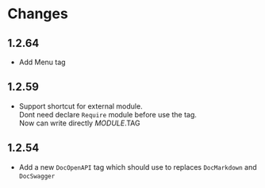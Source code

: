 # Changes
## 1.2.64
- Add Menu tag
## 1.2.59
- Support shortcut for external module.  
Dont need declare `Require` module before use the tag.   
Now can write directly $MODULE.$TAG
## 1.2.54
- Add a new `DocOpenAPI` tag which should use to replaces `DocMarkdown` and `DocSwagger`